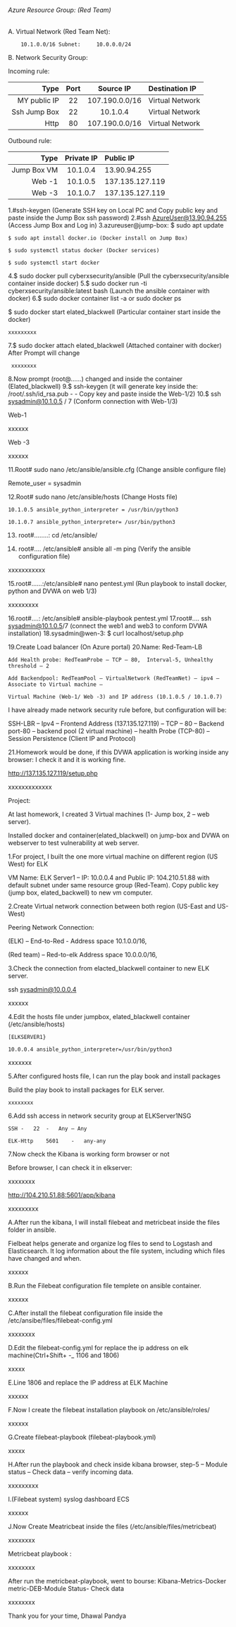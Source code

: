 ######  Azure Resource Group: (Red Team) #######


A.	Virtual Network (Red Team Net):

		10.1.0.0/16	Subnet:		10.0.0.0/24

B.	Network Security Group: 

Incoming rule: 

| Type              | Port    | Source IP           | Destination IP    |
|------------------:|:-------:|:-------------------:|:------------------|
|  MY public IP     | 22      | 107.190.0.0/16	    |Virtual Network    |
|  Ssh Jump Box     |  22     |   10.1.0.4	    |Virtual Network    |
|  Http             |  80     | 107.190.0.0/16      |Virtual Network    |

Outbound rule:	 
	          
| Type  		|Private IP   	      | Public IP               |
|----------------------:|:-------------------:|:------------------------|
|Jump Box VM	        | 10.1.0.4            |13.90.94.255             |
| Web -1		| 10.1.0.5	      |137.135.127.119          |
| Web -3  		| 10.1.0.7	      |137.135.127.119          |
               

1.#ssh-keygen (Generate SSH key on Local PC and Copy public key and paste inside the Jump Box ssh password)
2.#ssh AzureUser@13.90.94.255 (Access Jump Box and Log in)
3.azureuser@jump-box: $ sudo apt update

    $ sudo apt install docker.io (Docker install on Jump Box)
    
    $ sudo systemctl status docker (Docker services)
   
    $ sudo systemctl start docker
   
4.$ sudo docker pull cyberxsecurity/ansible (Pull the cyberxsecurity/ansible container inside docker) 
5.$ sudo docker run  -ti cyberxsecurity/ansible:latest bash (Launch the ansible container with docker)
6.$ sudo docker container list -a      or  sudo docker ps

  $ sudo docker start elated_blackwell (Particular container start inside the docker) 
    
    xxxxxxxxx
 
7.$ sudo docker attach elated_blackwell (Attached container with docker) After Prompt will change 
     
     xxxxxxxx
     
8.Now prompt (root@......) changed and inside the container (Elated_blackwell)
9.$ ssh-keygen (it will generate key inside the: /root/.ssh/id_rsa.pub - - Copy key and paste inside the Web-1/2)
10.$ ssh sysadmin@10.1.0.5 / 7 (Conform connection with Web-1/3)

Web-1
 
 xxxxxx
 
Web -3

 xxxxxx
 
11.Root# sudo nano /etc/ansible/ansible.cfg 	(Change ansible configure file)

   Remote_user = sysadmin

12.Root# sudo nano /etc/ansible/hosts		(Change Hosts file)

	10.1.0.5 ansible_python_interpreter = /usr/bin/python3
	
	10.1.0.7 ansible_python_interpreter= /usr/bin/python3
 
13. root#........: cd /etc/ansible/

14. root#.... /etc/ansible# ansible all -m ping 	(Verify the ansible configuration file)

xxxxxxxxxxx
 
15.root#......:/etc/ansible# nano pentest.yml 		(Run playbook to install docker, python and DVWA on web 1/3)

   xxxxxxxxx
 
16.root#....: /etc/ansible# ansible-playbook pentest.yml
17.root#.... ssh sysadmin@10.1.0.5/7  (connect the web1 and web3 to conform DVWA installation)
18.sysadmin@wen-3: $ curl localhost/setup.php

19.Create Load balancer (On Azure portal)
20.Name: Red-Team-LB

	Add Health probe: RedTeamProbe – TCP – 80,  Interval-5, Unhealthy threshold – 2
    
	Add Backendpool: RedTeamPool – VirtualNetwork (RedTeamNet) – ipv4 – Associate to Virtual machine – 
    
	Virtual Machine (Web-1/ Web -3) and IP address (10.1.0.5 / 10.1.0.7)
	
 I have already made network security rule before, but configuration will be: 

SSH-LBR – Ipv4 – Frontend Address (137.135.127.119) – TCP – 80 – Backend port-80 – backend pool (2 virtual machine) – health 		Probe (TCP-80) – Session Persistence (Client IP and Protocol)

21.Homework would be done, if this DVWA application is working inside any browser: I check it and it is working fine. 

   http://137.135.127.119/setup.php
 
xxxxxxxxxxxxx

Project: 

At last homework, I created 3 Virtual machines (1- Jump box, 2 – web server).

Installed docker and container(elated_blackwell) on jump-box and DVWA on webserver to test vulnerability at web server.

1.For project, I built the one more virtual machine on different region (US West) for ELK

VM Name: 	ELK Server1 – IP: 10.0.0.4 and Public IP: 104.210.51.88 with default subnet under same resource group (Red-Team). Copy public key (jump box, elated_backwell) to new vm computer.

2.Create Virtual network connection between both region (US-East and US-West)

Peering Network Connection: 

(ELK) – End-to-Red	-	 Address space 10.1.0.0/16, 	

(Red team) – Red-to-elk	Address space 10.0.0.0/16,

3.Check the connection from elacted_blackwell container to new ELK server.

 ssh sysadmin@10.0.0.4
   
 xxxxxx
 
4.Edit the hosts file under jumpbox, elated_blackwell container (/etc/ansible/hosts)
    
    [ELKSERVER1}

	10.0.0.4 ansible_python_interpreter=/usr/bin/python3
 
 xxxxxxx
 
5.After configured hosts file, I can run the play book and install packages

  Build the play book to install packages for ELK server.
 	
    xxxxxxxx
    
6.Add ssh access in network security group at ELKServer1NSG
	
    SSH	-	22	-	Any – Any
	
    ELK-Http	5601	-	any-any
    
7.Now check the Kibana is working form browser or not

 Before browser, I can check it in elkserver: 
 
  xxxxxxxx

http://104.210.51.88:5601/app/kibana

 xxxxxxxxx
 
A.After run the kibana, I will install filebeat and metricbeat inside the files folder in ansible.

Fielbeat helps generate and organize log files to send to Logstash and Elasticsearch. It log information about the file system, including which files have changed and when.

xxxxxx
 
B.Run the Filebeat configuration file templete on ansible container.
 
 xxxxxx

C.After install the filebeat configuration file inside the /etc/ansibe/files/filebeat-config.yml
 
 xxxxxxxx
 
D.Edit the filebeat-config.yml  for replace the ip address on elk machine(Ctrl+Shift+ -_ 1106 and 1806)
 
 xxxxx

E.Line 1806 and replace the IP address at ELK Machine
 
 xxxxxx
 
F.Now I create the filebeat installation playbook on /etc/ansible/roles/
 
 xxxxxx
 
G.Create filebeat-playbook (filebeat-playbook.yml)
 
 xxxxx
 
H.After run the playbook and check inside kibana browser, step-5 – Module status – Check data – verify incoming data.
 
  xxxxxxxxx

I.(Filebeat system) syslog dashboard ECS

xxxxxx

J.Now Create Meatricbeat inside the files (/etc/ansible/files/metricbeat)

xxxxxxxx

 
 
 
 


Metricbeat playbook :
 
 xxxxxxxx

After run the metricbeat-playbook, went to bourse:  Kibana-Metrics-Docker metric-DEB-Module Status- Check data
 
 xxxxxxxx
 


 
Thank you for your time,
Dhawal Pandya
